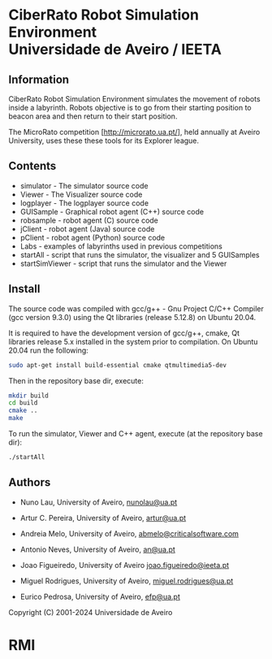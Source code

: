 
# CiberRato Robot Simulation Environment <br/> Universidade de Aveiro / IEETA 

## Information

CiberRato Robot Simulation Environment simulates the movement
of robots inside a labyrinth.  Robots objective is to go from their
starting position to beacon area and then return to their start position.

The MicroRato competition
[http://microrato.ua.pt/], held annually at Aveiro University, 
uses these these tools for its Explorer league.

## Contents

* simulator -           The simulator source code
* Viewer -              The Visualizer source code
* logplayer -           The logplayer source code
* GUISample -           Graphical robot agent (C++) source code
* robsample -           robot agent (C) source code
* jClient -             robot agent (Java) source code
* pClient -             robot agent (Python) source code
* Labs -                examples of labyrinths used in previous competitions
* startAll -            script that runs the simulator, the visualizer and 5 GUISamples
* startSimViewer -      script that runs the simulator and the Viewer

## Install

The source code was compiled with gcc/g++ - Gnu Project C/C++ Compiler
(gcc version  9.3.0) using the Qt libraries (release 5.12.8) on Ubuntu 20.04.

It is required to have the development version of gcc/g++, cmake, Qt libraries
release 5.x installed in the system prior to compilation.
On Ubuntu 20.04 run the following:
```bash
sudo apt-get install build-essential cmake qtmultimedia5-dev
```

Then in the repository base dir, execute:
```bash
mkdir build
cd build
cmake ..
make
```

To run the simulator, Viewer and C++ agent, execute (at the repository base dir):
```bash
./startAll
```


## Authors

* Nuno Lau,
  University of Aveiro,
  nunolau@ua.pt

* Artur C. Pereira,
  University of Aveiro,
  artur@ua.pt

* Andreia Melo,
  University of Aveiro,
  abmelo@criticalsoftware.com

* Antonio Neves,
  University of Aveiro,
  an@ua.pt

* Joao Figueiredo,
  University of Aveiro
  joao.figueiredo@ieeta.pt

* Miguel Rodrigues,
  University of Aveiro,
  miguel.rodrigues@ua.pt

* Eurico Pedrosa,
  University of Aveiro,
  efp@ua.pt

 Copyright (C) 2001-2024 Universidade de Aveiro


# RMI
